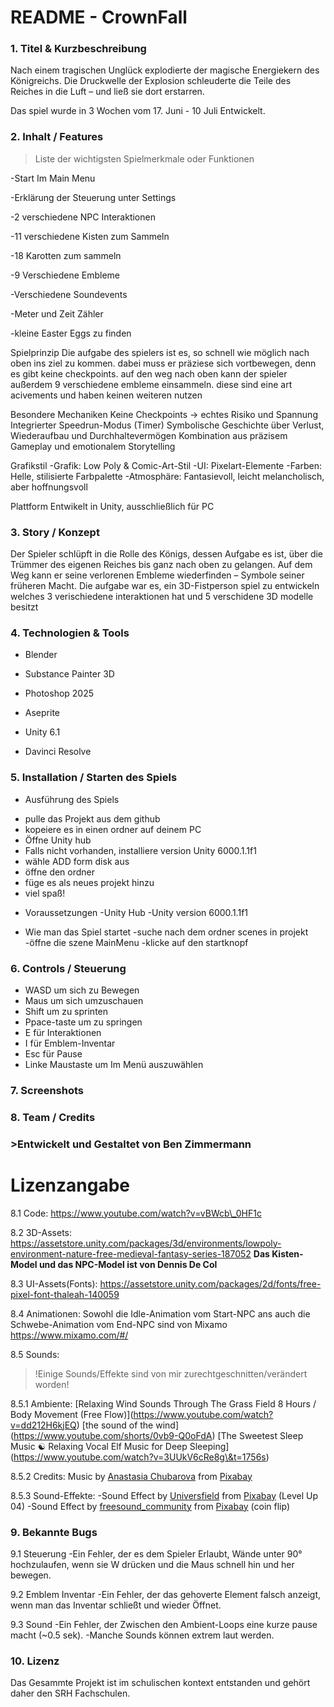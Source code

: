 # README - CrownFall

###  1. Titel & Kurzbeschreibung

Nach einem tragischen Unglück explodierte der magische Energiekern des Königreichs.
Die Druckwelle der Explosion schleuderte die Teile des Reiches in die Luft – und ließ sie dort erstarren.
 
Das spiel wurde in 3 Wochen vom 17. Juni - 10 Juli Entwickelt.

### 2.  Inhalt / Features

> Liste der wichtigsten Spielmerkmale oder Funktionen

-Start Im Main Menu

-Erklärung der Steuerung unter Settings

-2 verschiedene NPC Interaktionen

-11 verschiedene Kisten zum Sammeln

-18 Karotten zum sammeln

-9 Verschiedene Embleme

-Verschiedene Soundevents

-Meter und Zeit Zähler

-kleine Easter Eggs zu finden

Spielprinzip
Die aufgabe des spielers ist es, so schnell wie möglich nach oben ins ziel zu kommen. dabei muss er präziese sich vortbewegen, denn es gibt keine checkpoints. auf den weg nach
oben kann der spieler außerdem 9 verschiedene embleme einsammeln. diese sind eine art acivements und haben keinen weiteren nutzen

Besondere Mechaniken
Keine Checkpoints -> echtes Risiko und Spannung
Integrierter Speedrun-Modus (Timer)
Symbolische Geschichte über Verlust, Wiederaufbau und Durchhaltevermögen
Kombination aus präzisem Gameplay und emotionalem Storytelling

Grafikstil
-Grafik: Low Poly & Comic-Art-Stil
-UI: Pixelart-Elemente
-Farben: Helle, stilisierte Farbpalette
-Atmosphäre: Fantasievoll, leicht melancholisch, aber hoffnungsvoll

Plattform
Entwikelt in Unity, ausschließlich für PC

### 3.  Story / Konzept

Der Spieler schlüpft in die Rolle des Königs,
dessen Aufgabe es ist, über die Trümmer des eigenen Reiches bis ganz nach oben zu gelangen.
Auf dem Weg kann er seine verlorenen Embleme wiederfinden – Symbole seiner früheren Macht.
Die aufgabe war es, ein 3D-Fistperson spiel zu entwickeln welches 3 verischiedene interaktionen hat und 5 verschidene 3D modelle besitzt

### 4.  Technologien & Tools

- Blender

- Substance Painter 3D

- Photoshop 2025

- Aseprite

- Unity 6.1

- Davinci Resolve

### 5.  Installation / Starten des Spiels

+ Ausführung des Spiels
 - pulle das Projekt aus dem github
 - kopeiere es in einen ordner auf deinem PC
 - Öffne Unity hub
 - Falls nicht vorhanden, installiere version Unity 6000.1.1f1
 - wähle ADD form disk aus
 - öffne den ordner
 - füge es als neues projekt hinzu
 - viel spaß!

+ Voraussetzungen
 -Unity Hub
 -Unity version 6000.1.1f1

+ Wie man das Spiel startet
 -suche nach dem ordner scenes in projekt
 -öffne die szene MainMenu
 -klicke auf den startknopf

### 6.  Controls / Steuerung

- WASD um sich zu Bewegen
- Maus um sich umzuschauen
- Shift um zu sprinten
- Ppace-taste um zu springen
- E für Interaktionen
- I für Emblem-Inventar
- Esc für Pause
- Linke Maustaste um Im Menü auszuwählen

### 7.  Screenshots



### 8.  Team / Credits

### >Entwickelt und Gestaltet von Ben Zimmermann

 # Lizenzangabe
8.1 Code:
https://www.youtube.com/watch?v=vBWcb\_0HF1c

8.2 3D-Assets:
https://assetstore.unity.com/packages/3d/environments/lowpoly-environment-nature-free-medieval-fantasy-series-187052
**Das Kisten-Model und das NPC-Model ist von Dennis De Col**

8.3 UI-Assets(Fonts):
https://assetstore.unity.com/packages/2d/fonts/free-pixel-font-thaleah-140059

8.4 Animationen:
Sowohl die Idle-Animation vom Start-NPC ans auch die Schwebe-Animation vom End-NPC sind von Mixamo
https://www.mixamo.com/#/

8.5 Sounds:
>!Einige Sounds/Effekte sind von mir zurechtgeschnitten/verändert worden!

8.5.1 Ambiente:
\[Relaxing Wind Sounds Through The Grass Field 8 Hours / Body Movement (Free Flow)](https://www.youtube.com/watch?v=dd212H6kjEQ)
\[the sound of the wind](https://www.youtube.com/shorts/0vb9-Q0oFdA)
\[The Sweetest Sleep Music ☯ Relaxing Vocal Elf Music for Deep Sleeping](https://www.youtube.com/watch?v=3UUkV6cRe8g\&t=1756s)

8.5.2 Credits:
 Music by <a href="https://pixabay.com/de/users/music\_for\_videos-26992513/?utm\_source=link-attribution\&utm\_medium=referral\&utm\_campaign=music\&utm\_content=111915">Anastasia Chubarova</a> 
 from <a href="https://pixabay.com/music//?utm\_source=link-attribution\&utm\_medium=referral\&utm\_campaign=music\&utm\_content=111915">Pixabay</a>

8.5.3 Sound-Effekte:
-Sound Effect by <a href="https://pixabay.com/de/users/universfield-28281460/?utm\_source=link-attribution\&utm\_medium=referral\&utm\_campaign=music\&utm\_content=243762">Universfield</a> from <a href="https://pixabay.com/sound-effects//?utm\_source=link-attribution\&utm\_medium=referral\&utm\_campaign=music\&utm\_content=243762">Pixabay</a> (Level Up 04)
-Sound Effect by <a href="https://pixabay.com/de/users/freesound\_community-46691455/?utm\_source=link-attribution\&utm\_medium=referral\&utm\_campaign=music\&utm\_content=88793">freesound\_community</a> from <a 								href="https://pixabay.com/sound-effects//?utm\_source=link-attribution\&utm\_medium=referral\&utm\_campaign=music\&utm\_content=88793">Pixabay</a> (coin flip)

### 9.  Bekannte Bugs

9.1 Steuerung
-Ein Fehler, der es dem Spieler Erlaubt, Wände unter 90° hochzulaufen, wenn sie W drücken und die Maus schnell hin und her bewegen.	

9.2 Emblem Inventar
-Ein Fehler, der das gehoverte Element falsch anzeigt, wenn man das Inventar schließt und wieder Öffnet.

9.3 Sound 
-Ein Fehler, der Zwischen den Ambient-Loops eine kurze pause macht (~0.5 sek).
-Manche Sounds können extrem laut werden.


### 10.  Lizenz

Das Gesammte Projekt ist im schulischen kontext entstanden und gehört daher den SRH Fachschulen.

